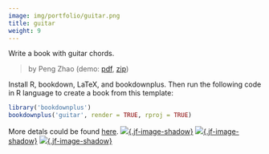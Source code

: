 ```yaml
---
image: img/portfolio/guitar.png
title: guitar
weight: 9
---
```


Write a book with guitar chords.

> by Peng Zhao (demo: [pdf](https://github.com/pzhaonet/bookdownplus/raw/master/upload/guitar/showcase/guitar.pdf), [zip](https://github.com/pzhaonet/bookdownplus/raw/master/upload/guitar/demo.zip))

<!--more-->

Install R, bookdown, LaTeX, and bookdownplus. Then run the following code in R language to create a book from this template:

```r
library('bookdownplus')
bookdownplus('guitar', render = TRUE, rproj = TRUE)
```

More detals could be found [here](https://github.com/pzhaonet/bookdownplus).
[![](https://github.com/pzhaonet/bookdownplus/raw/master/upload/guitar/showcase/cover.png){.jf-image-shadow}](https://github.com/pzhaonet/bookdownplus/raw/master/upload/guitar/showcase/cover.png)
[![](https://github.com/pzhaonet/bookdownplus/raw/master/upload/guitar/showcase/guitar3.png){.jf-image-shadow}](https://github.com/pzhaonet/bookdownplus/raw/master/upload/guitar/showcase/guitar3.png)
[![](https://github.com/pzhaonet/bookdownplus/raw/master/upload/guitar/showcase/guitar5.png){.jf-image-shadow}](https://github.com/pzhaonet/bookdownplus/raw/master/upload/guitar/showcase/guitar5.png)


